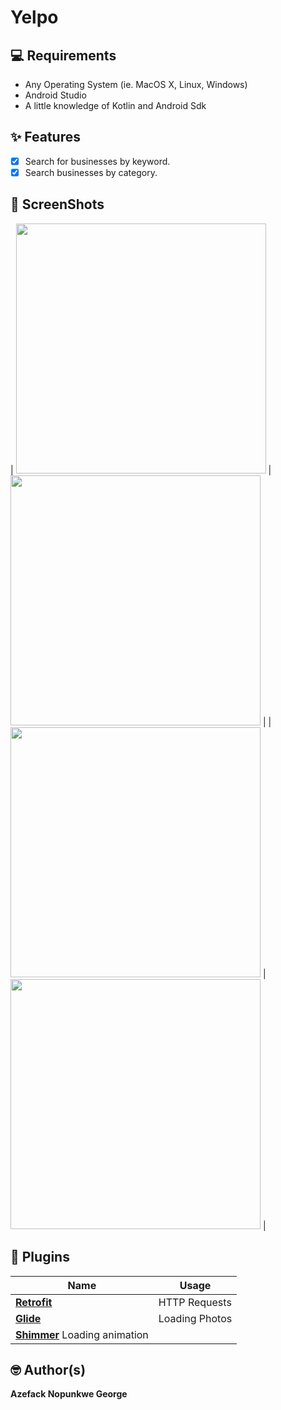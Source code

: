 # Yelpo


## 💻 Requirements

- Any Operating System (ie. MacOS X, Linux, Windows)
- Android Studio
- A little knowledge of Kotlin and Android Sdk

## ✨ Features
- [x] Search for businesses by keyword.
- [x] Search businesses by category.

## 📸 ScreenShots

| <img src="app/src/main/assets/shimmer_loading.png" width="400">  | <img src="app/src/main/assets/home_page.png" width="400">  |
| <img src="app/src/main/assets/search_found.png" width="400">  | <img src="app/src/main/assets/search_not_found.png" width="400">  |


## 🔌 Plugins

| Name                                                    | Usage                                               |
| ------------------------------------------------------- | --------------------------------------------------- |
| [**Retrofit**](https://square.github.io/retrofit/)      | HTTP Requests                                       |
| [**Glide**](https://bumptech.github.io/glide/)          | Loading Photos                                      |
| [**Shimmer**](https://facebook.github.io/shimmer-android/) Loading animation                                  |


## 🤓 Author(s)

**Azefack Nopunkwe George**
